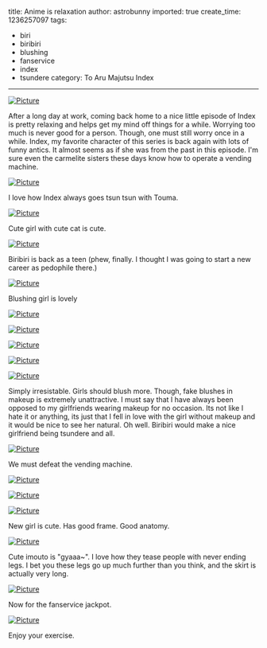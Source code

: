 title: Anime is relaxation
author: astrobunny
imported: true
create_time: 1236257097
tags:
- biri
- biribiri
- blushing
- fanservice
- index
- tsundere
category: To Aru Majutsu Index
---
 [![](wp-uploads/2009/03/wpid-index21-1-500x281.jpg "Picture")](/images/wp-uploads/2009/03/wpid-index21-1.jpg)  
  
After a long day at work, coming back home to a nice little episode of Index is pretty relaxing and helps get my mind off things for a while. Worrying too much is never good for a person. Though, one must still worry once in a while. Index, my favorite character of this series is back again with lots of funny antics. It almost seems as if she was from the past in this episode. I'm sure even the carmelite sisters these days know how to operate a vending machine.  
<!--more-->  
 [![](wp-uploads/2009/03/wpid-index21-2-500x281.jpg "Picture")](/images/wp-uploads/2009/03/wpid-index21-2.jpg)  
  
I love how Index always goes tsun tsun with Touma.  
  
 [![](wp-uploads/2009/03/wpid-index21-23jpg-500x281.jpg "Picture")](/images/wp-uploads/2009/03/wpid-index21-23jpg.jpg)  
  
Cute girl with cute cat is cute.  
  
 [![](wp-uploads/2009/03/wpid-index21-4-500x281.jpg "Picture")](/images/wp-uploads/2009/03/wpid-index21-4.jpg)  
  
Biribiri is back as a teen (phew, finally. I thought I was going to start a new career as pedophile there.)  
  
 [![](wp-uploads/2009/03/wpid-index21-5-500x281.jpg "Picture")](/images/wp-uploads/2009/03/wpid-index21-5.jpg)  
  
Blushing girl is lovely  
  
 [![](wp-uploads/2009/03/wpid-index21-6-500x281.jpg "Picture")](/images/wp-uploads/2009/03/wpid-index21-6.jpg)  
  
 [![](wp-uploads/2009/03/wpid-index21-7-500x281.jpg "Picture")](/images/wp-uploads/2009/03/wpid-index21-7.jpg)  
  
 [![](wp-uploads/2009/03/wpid-index21-8-500x281.jpg "Picture")](/images/wp-uploads/2009/03/wpid-index21-8.jpg)  
  
 [![](wp-uploads/2009/03/wpid-index21-9-500x281.jpg "Picture")](/images/wp-uploads/2009/03/wpid-index21-9.jpg)  
  
 [![](wp-uploads/2009/03/wpid-index21-10-500x281.jpg "Picture")](/images/wp-uploads/2009/03/wpid-index21-10.jpg)  
  
Simply irresistable. Girls should blush more. Though, fake blushes in makeup is extremely unattractive. I must say that I have always been opposed to my girlfriends wearing makeup for no occasion. Its not like I hate it or anything, its just that I fell in love with the girl without makeup and it would be nice to see her natural. Oh well. Biribiri would make a nice girlfriend being tsundere and all.  
  
 [![](wp-uploads/2009/03/wpid-index21-11-500x281.jpg "Picture")](/images/wp-uploads/2009/03/wpid-index21-11.jpg)  
  
We must defeat the vending machine.  
  
 [![](wp-uploads/2009/03/wpid-index21-12-500x281.jpg "Picture")](/images/wp-uploads/2009/03/wpid-index21-12.jpg)  
  
 [![](wp-uploads/2009/03/wpid-index21-14-500x281.jpg "Picture")](/images/wp-uploads/2009/03/wpid-index21-14.jpg)  
  
 [![](wp-uploads/2009/03/wpid-index21-15-500x281.jpg "Picture")](/images/wp-uploads/2009/03/wpid-index21-15.jpg)  
  
New girl is cute. Has good frame. Good anatomy.  
  
 [![](wp-uploads/2009/03/wpid-index21-16-500x281.jpg "Picture")](/images/wp-uploads/2009/03/wpid-index21-16.jpg)  
  
Cute imouto is "gyaaa~". I love how they tease people with never ending legs. I bet you these legs go up much further than you think, and the skirt is actually very long.  
  
 [![](wp-uploads/2009/03/wpid-index21-18-500x281.jpg "Picture")](/images/wp-uploads/2009/03/wpid-index21-18.jpg)  
  
Now for the fanservice jackpot.  
  
 [![](wp-uploads/2009/03/wpid-index21-13-4-500x530.jpg "Picture")](/images/wp-uploads/2009/03/wpid-index21-13-4.jpg)  
  
Enjoy your exercise.